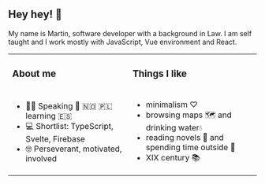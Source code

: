 ## **Hey hey!** 👋

My name is Martin, software developer with a background in Law. I am self taught and I work mostly with JavaScript, Vue environment and React.

<table>
  <tr>
    <td><h3>About me</h3></td>
    <td><h3>Things I like</h3></td>
  </tr>
  <tr>
    <td>
      <ul>
        <li>👨‍💻 Speaking 🏴󠁧󠁢󠁥󠁮󠁧󠁿  🇳🇴  🇵🇱 learning 🇪🇸</li>
        <li>💻 Shortlist: TypeScript, Svelte, Firebase</li>
        <li>🤓 Perseverant, motivated, involved</li>
      </ul>
    </td>
    <td>
      <ul>
        <li>minimalism ♡</li>
        <li>browsing maps 🗺 and drinking water💧</li>
        <li>reading novels 📙 and spending time outside 🌳</li>
        <li>XIX century 📚</li>
      </ul>
    </td>
  </tr>
</table>
